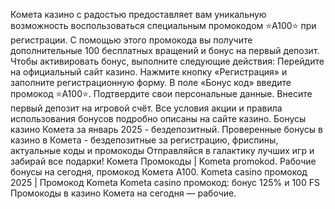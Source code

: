 Комета казино с радостью предоставляет вам уникальную возможность воспользоваться специальным промокодом ⭐️A100⭐️ при регистрации.
С помощью этого промокода вы получите дополнительные 100 бесплатных вращений и бонус на первый депозит.
Чтобы активировать бонус, выполните следующие действия:
Перейдите на официальный сайт казино.
Нажмите кнопку «Регистрация» и заполните регистрационную форму.
В поле «Бонус код» введите промокод ⭐️A100⭐️.
Подтвердите свои персональные данные.
Внесите первый депозит на игровой счёт.
Все условия акции и правила использования бонусов подробно описаны на сайте казино.
Бонусы казино Комета за январь 2025 - бездепозитный. Проверенные бонусы в казино в Комета - бездепозитные за регистрацию, фриспины, актуальные коды и промокоды Отправляйся в галактику лучших игр и забирай все подарки! Комета Промокоды | Kometa promokod. Рабочие бонусы на сегодня, промокод Комета A100. Kometa casino промокод 2025 | Промокод Kometa Kometa casino промокод: бонус 125% и 100 FS Промокоды в казино Комета на сегодня — рабочие.

